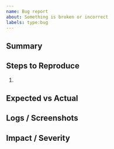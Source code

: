 ```yaml
---
name: Bug report
about: Something is broken or incorrect
labels: type:bug
---
```


## Summary

## Steps to Reproduce
1. 

## Expected vs Actual

## Logs / Screenshots

## Impact / Severity

